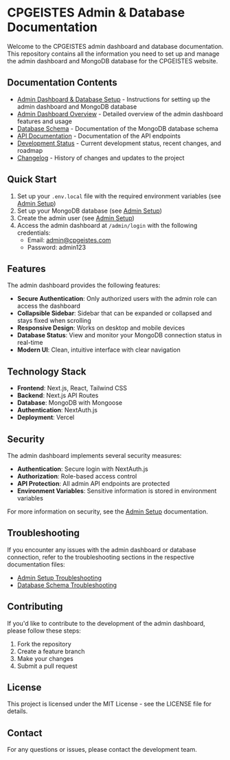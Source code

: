 # CPGEISTES Admin & Database Documentation

Welcome to the CPGEISTES admin dashboard and database documentation. This repository contains all the information you need to set up and manage the admin dashboard and MongoDB database for the CPGEISTES website.

## Documentation Contents

- [Admin Dashboard & Database Setup](./ADMIN_SETUP.md) - Instructions for setting up the admin dashboard and MongoDB database
- [Admin Dashboard Overview](./ADMIN_DASHBOARD.md) - Detailed overview of the admin dashboard features and usage
- [Database Schema](./DATABASE_SCHEMA.md) - Documentation of the MongoDB database schema
- [API Documentation](./API_DOCS.md) - Documentation of the API endpoints
- [Development Status](./DEVELOPMENT_STATUS.md) - Current development status, recent changes, and roadmap
- [Changelog](./CHANGELOG.md) - History of changes and updates to the project

## Quick Start

1. Set up your `.env.local` file with the required environment variables (see [Admin Setup](./ADMIN_SETUP.md))
2. Set up your MongoDB database (see [Admin Setup](./ADMIN_SETUP.md))
3. Create the admin user (see [Admin Setup](./ADMIN_SETUP.md))
4. Access the admin dashboard at `/admin/login` with the following credentials:
   - Email: admin@cpgeistes.com
   - Password: admin123

## Features

The admin dashboard provides the following features:

- **Secure Authentication**: Only authorized users with the admin role can access the dashboard
- **Collapsible Sidebar**: Sidebar that can be expanded or collapsed and stays fixed when scrolling
- **Responsive Design**: Works on desktop and mobile devices
- **Database Status**: View and monitor your MongoDB connection status in real-time
- **Modern UI**: Clean, intuitive interface with clear navigation

## Technology Stack

- **Frontend**: Next.js, React, Tailwind CSS
- **Backend**: Next.js API Routes
- **Database**: MongoDB with Mongoose
- **Authentication**: NextAuth.js
- **Deployment**: Vercel

## Security

The admin dashboard implements several security measures:

- **Authentication**: Secure login with NextAuth.js
- **Authorization**: Role-based access control
- **API Protection**: All admin API endpoints are protected
- **Environment Variables**: Sensitive information is stored in environment variables

For more information on security, see the [Admin Setup](./ADMIN_SETUP.md) documentation.

## Troubleshooting

If you encounter any issues with the admin dashboard or database connection, refer to the troubleshooting sections in the respective documentation files:

- [Admin Setup Troubleshooting](./ADMIN_SETUP.md#troubleshooting)
- [Database Schema Troubleshooting](./DATABASE_SCHEMA.md#troubleshooting)

## Contributing

If you'd like to contribute to the development of the admin dashboard, please follow these steps:

1. Fork the repository
2. Create a feature branch
3. Make your changes
4. Submit a pull request

## License

This project is licensed under the MIT License - see the LICENSE file for details.

## Contact

For any questions or issues, please contact the development team. 